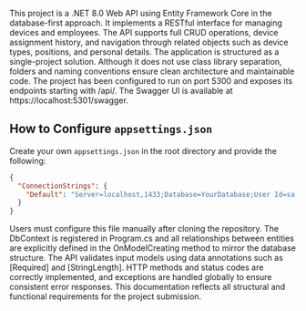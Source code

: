 This project is a .NET 8.0 Web API using Entity Framework Core in the database-first approach. It implements a RESTful interface for managing devices and employees. The API supports full CRUD operations, device assignment history, and navigation through related objects such as device types, positions, and personal details. The application is structured as a single-project solution. Although it does not use class library separation, folders and naming conventions ensure clean architecture and maintainable code. The project has been configured to run on port 5300 and exposes its endpoints starting with /api/. The Swagger UI is available at https://localhost:5301/swagger.

## How to Configure `appsettings.json`

Create your own `appsettings.json` in the root directory and provide the following:

```json
{
  "ConnectionStrings": {
    "Default": "Server=localhost,1433;Database=YourDatabase;User Id=sa;Password=YourStrong!Password;"
  }
}
```

Users must configure this file manually after cloning the repository. The DbContext is registered in Program.cs and all relationships between entities are explicitly defined in the OnModelCreating method to mirror the database structure. The API validates input models using data annotations such as [Required] and [StringLength]. HTTP methods and status codes are correctly implemented, and exceptions are handled globally to ensure consistent error responses. This documentation reflects all structural and functional requirements for the project submission.
